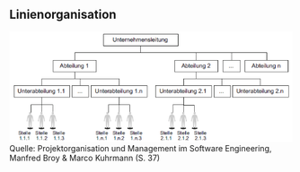 ## Linienorganisation

![Linienorganisation](folien/4_projektorganisation/images/Linienorga.PNG)
Quelle: Projektorganisation und Management im Software Engineering, Manfred Broy & Marco Kuhrmann (S. 37)
